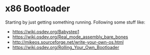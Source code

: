 # x86 Bootloader
Starting by just getting something running.
Following some stuff like:
- <https://wiki.osdev.org/Babystep1>
- <https://wiki.osdev.org/Real_mode_assembly_bare_bones>
- <http://mikeos.sourceforge.net/write-your-own-os.html>
- <https://wiki.osdev.org/Rolling_Your_Own_Bootloader>

